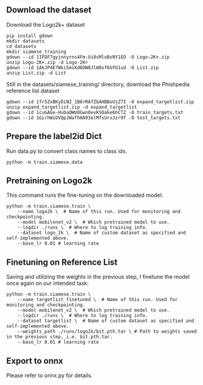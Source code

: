 ## Download the dataset
Download the Logo2k+ dataset
```commandline
pip install gdown
mkdir datasets
cd datasets
mkdir siamese_training
gdown --id 1IFDF7gyjnnyrns4Fm-Ui8sMloBsNY1EO -O Logo-2K+.zip
unzip Logo-2K+.zip -d Logo-2K+
gdown --id 1AkJP4E7Wki5miKd6DW8JlW8xf6UfU1ud -O List.zip
unzip List.zip -d List
```

Still in the datasets/siamese_training/ directory, download the Phishpedia reference list dataset
```commandline
gdown --id 1fr5ZxBKyDiNZ_1B6rRAfZbAHBBoUjZ7I -O expand_targetlist.zip
unzip expand_targetlist.zip -d expand_targetlist 
gdown --id 1cuGAGe-HubaQWU8Gwn0evKSOake6hCTZ -O train_targets.txt
gdown --id 1GirhWiOVQpJWafhHA93elMfsUrxJzr9f -O test_targets.txt
```

## Prepare the label2id Dict
Run data.py to convert class names to class ids.
```commandline
python -m train.siamese.data
```

## Pretraining on Logo2k
This command runs the fine-tuning on the downloaded model:
```commandline
python -m train.siamese.train \
    --name logo2k \  # Name of this run. Used for monitoring and checkpointing.
    --model mobilenet_v2 \  # Which pretrained model to use.
    --logdir ./runs \  # Where to log training info.
    --dataset logo_2k \  # Name of custom dataset as specified and self-implemented above.
    --base_lr 0.01 # learning rate
```

## Finetuning on Reference List
Saving and utilizing the weights in the previous step, I finetune the model once again on our intended task:
```commandline
python -m train.siamese.train \
    --name targetlist_finetuned \  # Name of this run. Used for monitoring and checkpointing.
    --model mobilenet_v2 \  # Which pretrained model to use.
    --logdir ./runs \  # Where to log training info.
    --dataset targetlist \  # Name of custom dataset as specified and self-implemented above.
    --weights_path ./runs/logo2k/bit.pth.tar \ # Path to weights saved in the previous step, i.e. bit.pth.tar.
    --base_lr 0.01 # learning rate
```

## Export to onnx
Please refer to onnx.py for details.
